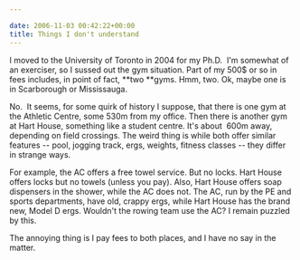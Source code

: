 ```yaml
---

date: 2006-11-03 00:42:22+00:00
title: Things I don't understand
---
```


I moved to the University of Toronto in 2004 for my Ph.D.  I'm somewhat of an exerciser, so I sussed out the gym situation. Part of my 500$ or so in fees includes, in point of fact, **two **gyms. Hmm, two. Ok, maybe one is in Scarborough or Mississauga.

No.  It seems, for some quirk of history I suppose, that there is one gym at the Athletic Centre, some 530m from my office. Then there is another gym at Hart House, something like a student centre. It's about  600m away, depending on field crossings. The weird thing is while both offer similar features -- pool, jogging track, ergs, weights, fitness classes -- they differ in strange ways.

For example, the AC offers a free towel service. But no locks. Hart House offers locks but no towels (unless you pay). Also, Hart House offers soap dispensers in the shower, while the AC does not. The AC, run by the PE and sports departments, have old, crappy ergs, while Hart House has the brand new, Model D ergs. Wouldn't the rowing team use the AC? I remain puzzled by this.

The annoying thing is I pay fees to both places, and I have no say in the matter.
